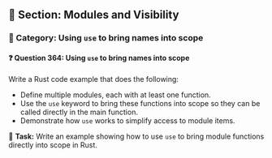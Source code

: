 ## 📘 Section: Modules and Visibility  
### 🔹 Category: Using `use` to bring names into scope  
#### ❓ Question 364: Using `use` to bring names into scope

Write a Rust code example that does the following:

- Define multiple modules, each with at least one function.
- Use the `use` keyword to bring these functions into scope so they can be called directly in the main function.
- Demonstrate how `use` works to simplify access to module items.

🔧 **Task:** Write an example showing how to use `use` to bring module functions directly into scope in Rust.

